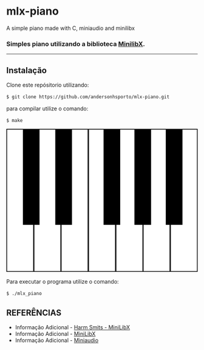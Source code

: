 # mlx-piano
A simple piano made with C, miniaudio and minilibx

### Simples piano utilizando a biblioteca [MinilibX](https://github.com/42Paris/minilibx-linux).
<hr>

## Instalação

Clone este repósitorio utilizando:
```sh
$ git clone https://github.com/andersonhsporto/mlx-piano.git
```
para compilar utilize o comando:
```sh
$ make
```
![mandatory](https://github.com/andersonhsporto/mlx-piano/blob/main/resources/keys.png)

Para executar o programa utilize o comando:
```sh
$ ./mlx_piano
```




## REFERÊNCIAS
* Informação Adicional - [Harm Smits - MiniLibX](https://harm-smits.github.io/42docs/libs/minilibx) 
* Informação Adicional - [MiniLibX](https://github.com/42Paris/minilibx-linux) 
* Informação Adicional - [Miniaudio](https://miniaud.io/index.html) 
